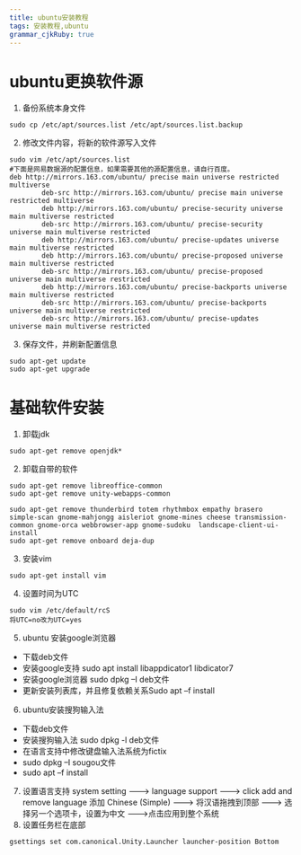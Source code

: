 ```yaml
---
title: ubuntu安装教程 
tags: 安装教程,ubuntu
grammar_cjkRuby: true
---
```


# ubuntu更换软件源
1. 备份系统本身文件

``` shell
sudo cp /etc/apt/sources.list /etc/apt/sources.list.backup
```

2. 修改文件内容，将新的软件源写入文件

``` shell
sudo vim /etc/apt/sources.list
#下面是网易数据源的配置信息，如果需要其他的源配置信息，请自行百度。
deb http://mirrors.163.com/ubuntu/ precise main universe restricted multiverse
		deb-src http://mirrors.163.com/ubuntu/ precise main universe restricted multiverse
		deb http://mirrors.163.com/ubuntu/ precise-security universe main multiverse restricted
		deb-src http://mirrors.163.com/ubuntu/ precise-security universe main multiverse restricted
		deb http://mirrors.163.com/ubuntu/ precise-updates universe main multiverse restricted
		deb http://mirrors.163.com/ubuntu/ precise-proposed universe main multiverse restricted
		deb-src http://mirrors.163.com/ubuntu/ precise-proposed universe main multiverse restricted
		deb http://mirrors.163.com/ubuntu/ precise-backports universe main multiverse restricted
		deb-src http://mirrors.163.com/ubuntu/ precise-backports universe main multiverse restricted
		deb-src http://mirrors.163.com/ubuntu/ precise-updates universe main multiverse restricted
```

3. 保存文件，并刷新配置信息

``` shell
sudo apt-get update
sudo apt-get upgrade
```
# 基础软件安装

1. 卸载jdk

``` shell
sudo apt-get remove openjdk*
```

2. 卸载自带的软件

``` shell
sudo apt-get remove libreoffice-common
sudo apt-get remove unity-webapps-common

sudo apt-get remove thunderbird totem rhythmbox empathy brasero simple-scan gnome-mahjongg aisleriot gnome-mines cheese transmission-common gnome-orca webbrowser-app gnome-sudoku  landscape-client-ui-install
sudo apt-get remove onboard deja-dup
```
3. 安装vim

``` shell
sudo apt-get install vim
```
4. 设置时间为UTC

``` shell
sudo vim /etc/default/rcS
将UTC=no改为UTC=yes
```
5. ubuntu 安装google浏览器

- 下载deb文件
- 安装google支持 sudo apt install libappdicator1 libdicator7
- 安装google浏览器 sudo dpkg –I deb文件
- 更新安装列表库，并且修复依赖关系Sudo apt –f install
6. ubuntu安装搜狗输入法

- 下载deb文件
- 安装搜狗输入法 sudo dpkg -l deb文件
- 在语言支持中修改键盘输入法系统为fictix
- sudo dpkg –I sougou文件
- sudo apt –f install

7. 设置语言支持
system setting ---> language support ---> click add and remove language 添加 Chinese (Simple) ---> 将汉语拖拽到顶部 ---> 选择另一个选项卡，设置为中文 --->点击应用到整个系统
8. 设置任务栏在底部

``` shell
gsettings set com.canonical.Unity.Launcher launcher-position Bottom
```
